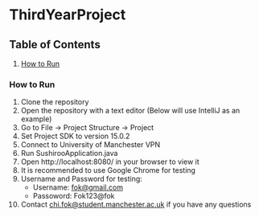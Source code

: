 # ThirdYearProject
## Table of Contents
1. [How to Run](#howToRun)

<a name='howToRun'></a>
### How to Run
1. Clone the repository
2. Open the repository with a text editor (Below will use IntelliJ as an example)
3. Go to File -> Project Structure -> Project
4. Set Project SDK to version 15.0.2
5. Connect to University of Manchester VPN
6. Run SushirooApplication.java
7. Open http://localhost:8080/ in your browser to view it
8. It is recommended to use Google Chrome for testing
9. Username and Password for testing:
	- Username: fok@gmail.com
	- Passoword: Fok123@fok
10. Contact chi.fok@student.manchester.ac.uk if you have any questions
